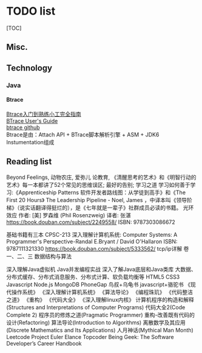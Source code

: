 # TODO list
[TOC]

## Misc.



## Technology

### Java

#### Btrace
[Btrace入门到熟练小工完全指南](http://calvin1978.blogcn.com/articles/btrace1.html)  
[BTrace User's Guide](https://kenai.com/projects/btrace/pages/UserGuide)  
[btrace github](https://github.com/btraceio/btrace)  
Btrace是由：Attach API + BTrace脚本解析引擎 + ASM + JDK6 Instumentation组成  


## Reading list
Beyond Feelings,
动物农庄,
爱弥儿 论教育,
《清醒思考的艺术》和《明智行动的艺术》每一本都讲了52个常见的思维误区;
最好的告别;
学习之道
学习如何善于学习:《Apprenticeship Patterns 软件开发者路线图：从学徒到高手》和《The First 20 Hours》
The Leadership Pipeline - Noel, James ，中译本叫《领导阶梯》（说实话翻译得挺烂的），是《七年就是一辈子》社群成员必读的书籍。
光环效应 作者: [美] 罗森维 (Phil Rosenzweig) 译者: 张湛 https://book.douban.com/subject/2249558/ ISBN: 9787303086672


基础书籍有三本
CPSC-213 深入理解计算机系统: Computer Systems: A Programmer's Perspective-Randal E.Bryant / David O'Hallaron ISBN: 9787111321330 https://book.douban.com/subject/5333562/
tcp/ip详解 卷一、二、三
数据结构与算法

深入理解Java虚拟机
Java并发编程实战
深入了解Java底层和Java类库 大数据、分布式缓存、分布式消息服务、分布式计算、软负载均衡等
HTML5 CSS3 Javascript Node.js MongoDB PhoneGap
鸟叔+乌龟书 javascript+骆驼书
《现代操作系统》
《深入理解计算机系统》
《算法导论》
《编程珠玑》
《代码整洁之道》
《重构》
《代码大全》
《深入理解linux内核》
计算机程序的构造和解释(Structures and Interpretations of Computer Programs)
代码大全2(Code Complete 2)
程序员的修炼之道(Pragmatic Programmer)
重构-改善既有代码的设计(Refactoring)
算法导论(Introduction to Algorithms)
离散数学及其应用(Discrete Mathematics and Its Applications)
人月神话(Mythical Man Month)
Leetcode
Project Euler
Elance
Topcoder
Being Geek: The Software Developer’s Career Handbook
